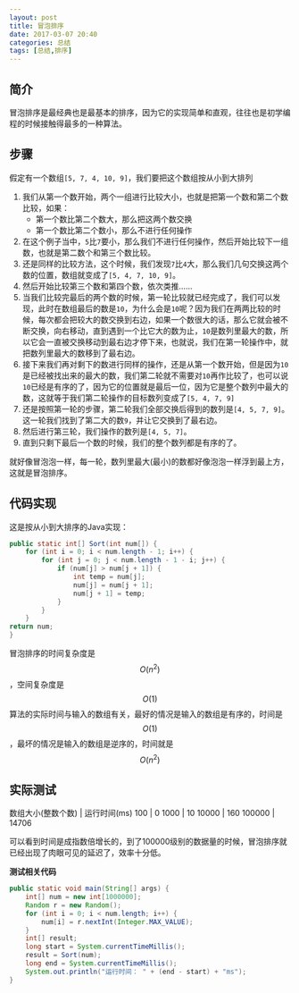 ```yaml
---
layout: post
title: 冒泡排序
date: 2017-03-07 20:40
categories: 总结
tags: [总结,排序]
---
```

## 简介
冒泡排序是最经典也是最基本的排序，因为它的实现简单和直观，往往也是初学编程的时候接触得最多的一种算法。
## 步骤
假定有一个数组`[5, 7, 4, 10, 9]`，我们要把这个数组按从小到大排列
1. 我们从第一个数开始，两个一组进行比较大小，也就是把第一个数和第二个数比较，如果：
	- 第一个数比第二个数大，那么把这两个数交换
	- 第一个数比第二个数小，那么不进行任何操作
2. 在这个例子当中，`5`比`7`要小，那么我们不进行任何操作，然后开始比较下一组数，也就是第二数个和第三个数比较。
3. 还是同样的比较方法，这个时候，我们发现`7`比`4`大，那么我们几句交换这两个数的位置，数组就变成了`[5, 4, 7, 10, 9]`。
4. 然后开始比较第三个数和第四个数，依次类推……
5. 当我们比较完最后的两个数的时候，第一轮比较就已经完成了，我们可以发现，此时在数组最后的数是`10`，为什么会是`10`呢？因为我们在两两比较的时候，每次都会把较大的数交换到右边，如果一个数很大的话，那么它就会被不断交换，向右移动，直到遇到一个比它大的数为止，`10`是数列里最大的数，所以它会一直被交换移动到最右边才停下来，也就说，我们在第一轮操作中，就把数列里最大的数移到了最右边。
6. 接下来我们再对剩下的数进行同样的操作，还是从第一个数开始，但是因为`10`是已经被找出来的最大的数，我们第二轮就不需要对`10`再作比较了，也可以说`10`已经是有序的了，因为它的位置就是最后一位，因为它是整个数列中最大的数，这就等于我们第二轮操作的目标数列变成了`[5, 4, 7, 9]`
7. 还是按照第一轮的步骤，第二轮我们全部交换后得到的数列是`[4, 5, 7, 9]`。这一轮我们找到了第二大的数`9`，并让它交换到了最右边。
8. 然后进行第三轮，我们操作的数列是`[4, 5, 7]`。
9. 直到只剩下最后一个数的时候，我们的整个数列都是有序的了。

就好像冒泡泡一样，每一轮，数列里最大(最小)的数都好像泡泡一样浮到最上方，这就是冒泡排序。

## 代码实现
这是按从小到大排序的Java实现：
```java
public static int[] Sort(int num[]) {
    for (int i = 0; i < num.length - 1; i++) {
        for (int j = 0; j < num.length - 1 - i; j++) {
            if (num[j] > num[j + 1]) {
                int temp = num[j];
                num[j] = num[j + 1];
                num[j + 1] = temp;
            }
        }
    }
return num;
}
```
冒泡排序的时间复杂度是$$ O(n^2) $$，空间复杂度是$$ O(1) $$
算法的实际时间与输入的数组有关，最好的情况是输入的数组是有序的，时间是$$ O(1) $$，最坏的情况是输入的数组是逆序的，时间就是$$ O(n^2) $$
## 实际测试

数组大小(整数个数) | 运行时间(ms)
100 | 0
1000 | 10
10000 | 160
100000 | 14706

可以看到时间是成指数倍增长的，到了100000级别的数据量的时候，冒泡排序就已经出现了肉眼可见的延迟了，效率十分低。

**测试相关代码**
```java
public static void main(String[] args) {
	int[] num = new int[1000000];
	Random r = new Random();
	for (int i = 0; i < num.length; i++) {
		num[i] = r.nextInt(Integer.MAX_VALUE);
	}
	int[] result;
	long start = System.currentTimeMillis();
	result = Sort(num);
	long end = System.currentTimeMillis();
	System.out.println("运行时间： " + (end - start) + "ms");
}
```
